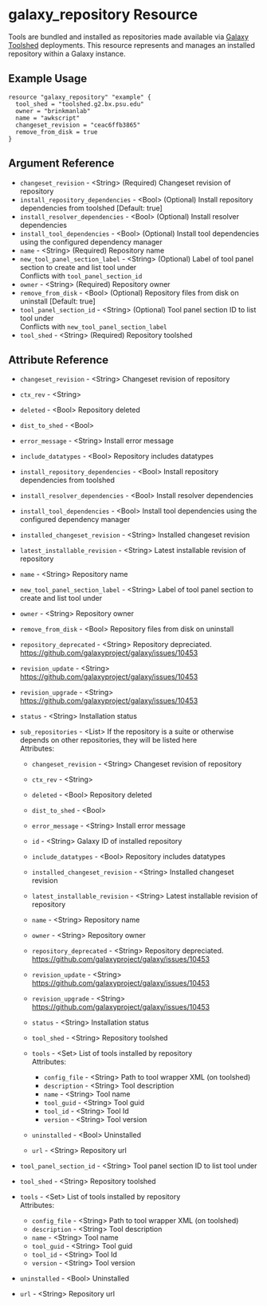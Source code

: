# galaxy_repository Resource

Tools are bundled and installed as repositories made available via [Galaxy Toolshed](https://toolshed.g2.bx.psu.edu/) deployments. This resource represents and manages an installed repository within a Galaxy instance.

## Example Usage

```hcl
resource "galaxy_repository" "example" {
  tool_shed = "toolshed.g2.bx.psu.edu"
  owner = "brinkmanlab"
  name = "awkscript"
  changeset_revision = "ceac6ffb3865"
  remove_from_disk = true
}
```

## Argument Reference

* `changeset_revision` - &lt;String&gt; (Required) Changeset revision of repository  
* `install_repository_dependencies` - &lt;Bool&gt; (Optional) Install repository dependencies from toolshed \[Default: true]  
* `install_resolver_dependencies` - &lt;Bool&gt; (Optional) Install resolver dependencies  
* `install_tool_dependencies` - &lt;Bool&gt; (Optional) Install tool dependencies using the configured dependency manager  
* `name` - &lt;String&gt; (Required) Repository name  
* `new_tool_panel_section_label` - &lt;String&gt; (Optional) Label of tool panel section to create and list tool under  
  Conflicts with `tool_panel_section_id`  
* `owner` - &lt;String&gt; (Required) Repository owner  
* `remove_from_disk` - &lt;Bool&gt; (Optional) Repository files from disk on uninstall \[Default: true]  
* `tool_panel_section_id` - &lt;String&gt; (Optional) Tool panel section ID to list tool under  
  Conflicts with `new_tool_panel_section_label`  
* `tool_shed` - &lt;String&gt; (Required) Repository toolshed  


## Attribute Reference

* `changeset_revision` - &lt;String&gt; Changeset revision of repository  
* `ctx_rev` - &lt;String&gt;   
* `deleted` - &lt;Bool&gt; Repository deleted  
* `dist_to_shed` - &lt;Bool&gt;   
* `error_message` - &lt;String&gt; Install error message  
* `include_datatypes` - &lt;Bool&gt; Repository includes datatypes  
* `install_repository_dependencies` - &lt;Bool&gt; Install repository dependencies from toolshed  
* `install_resolver_dependencies` - &lt;Bool&gt; Install resolver dependencies  
* `install_tool_dependencies` - &lt;Bool&gt; Install tool dependencies using the configured dependency manager  
* `installed_changeset_revision` - &lt;String&gt; Installed changeset revision  
* `latest_installable_revision` - &lt;String&gt; Latest installable revision of repository  
* `name` - &lt;String&gt; Repository name  
* `new_tool_panel_section_label` - &lt;String&gt; Label of tool panel section to create and list tool under  
* `owner` - &lt;String&gt; Repository owner  
* `remove_from_disk` - &lt;Bool&gt; Repository files from disk on uninstall  
* `repository_deprecated` - &lt;String&gt; Repository depreciated. https://github.com/galaxyproject/galaxy/issues/10453  
* `revision_update` - &lt;String&gt; https://github.com/galaxyproject/galaxy/issues/10453  
* `revision_upgrade` - &lt;String&gt; https://github.com/galaxyproject/galaxy/issues/10453  
* `status` - &lt;String&gt; Installation status  
* `sub_repositories` - &lt;List&gt; If the repository is a suite or otherwise depends on other repositories, they will be listed here  
  Attributes:  
  * `changeset_revision` - &lt;String&gt; Changeset revision of repository  
  * `ctx_rev` - &lt;String&gt;   
  * `deleted` - &lt;Bool&gt; Repository deleted  
  * `dist_to_shed` - &lt;Bool&gt;   
  * `error_message` - &lt;String&gt; Install error message  
  * `id` - &lt;String&gt; Galaxy ID of installed repository  
  * `include_datatypes` - &lt;Bool&gt; Repository includes datatypes  
  * `installed_changeset_revision` - &lt;String&gt; Installed changeset revision  
  * `latest_installable_revision` - &lt;String&gt; Latest installable revision of repository  
  * `name` - &lt;String&gt; Repository name  
  * `owner` - &lt;String&gt; Repository owner  
  * `repository_deprecated` - &lt;String&gt; Repository depreciated. https://github.com/galaxyproject/galaxy/issues/10453  
  * `revision_update` - &lt;String&gt; https://github.com/galaxyproject/galaxy/issues/10453  
  * `revision_upgrade` - &lt;String&gt; https://github.com/galaxyproject/galaxy/issues/10453  
  * `status` - &lt;String&gt; Installation status  
  * `tool_shed` - &lt;String&gt; Repository toolshed  
  * `tools` - &lt;Set&gt; List of tools installed by repository  
    Attributes:  
    * `config_file` - &lt;String&gt; Path to tool wrapper XML (on toolshed)  
    * `description` - &lt;String&gt; Tool description  
    * `name` - &lt;String&gt; Tool name  
    * `tool_guid` - &lt;String&gt; Tool guid  
    * `tool_id` - &lt;String&gt; Tool Id  
    * `version` - &lt;String&gt; Tool version  

  * `uninstalled` - &lt;Bool&gt; Uninstalled  
  * `url` - &lt;String&gt; Repository url  

* `tool_panel_section_id` - &lt;String&gt; Tool panel section ID to list tool under  
* `tool_shed` - &lt;String&gt; Repository toolshed  
* `tools` - &lt;Set&gt; List of tools installed by repository  
  Attributes:  
  * `config_file` - &lt;String&gt; Path to tool wrapper XML (on toolshed)  
  * `description` - &lt;String&gt; Tool description  
  * `name` - &lt;String&gt; Tool name  
  * `tool_guid` - &lt;String&gt; Tool guid  
  * `tool_id` - &lt;String&gt; Tool Id  
  * `version` - &lt;String&gt; Tool version  

* `uninstalled` - &lt;Bool&gt; Uninstalled  
* `url` - &lt;String&gt; Repository url  

